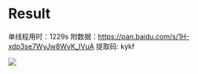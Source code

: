# Result

单线程用时：1229s
附数据：https://pan.baidu.com/s/1H-xdp3se7WyJw8WvK_IVuA 提取码: kykf

![](https://cdn.jsdelivr.net/gh/xhboke/wiki-python/%E6%8D%95%E8%8E%B7.PNG)
